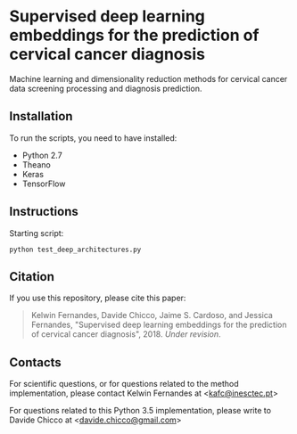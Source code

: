 #  Supervised deep learning embeddings for the prediction of cervical cancer diagnosis

Machine learning and dimensionality reduction methods for cervical cancer data screening processing and diagnosis prediction.

## Installation
To run the scripts, you need to have installed:
* Python 2.7
* Theano
* Keras
* TensorFlow

## Instructions
Starting script:

`python test_deep_architectures.py`

## Citation
If you use this repository, please cite this paper:

>  Kelwin Fernandes, Davide Chicco, Jaime S. Cardoso, and Jessica Fernandes, "Supervised deep learning embeddings for the prediction of cervical cancer diagnosis", 2018. *Under revision*.

## Contacts
For scientific questions, or for questions related to the method implementation, please contact Kelwin Fernandes at <[kafc@inesctec.pt](mailto:kafc@inesctec.pt)>

For questions related to this Python 3.5 implementation, please write to Davide Chicco at <[davide.chicco@gmail.com](mailto:davide.chicco@gmail.com)>
